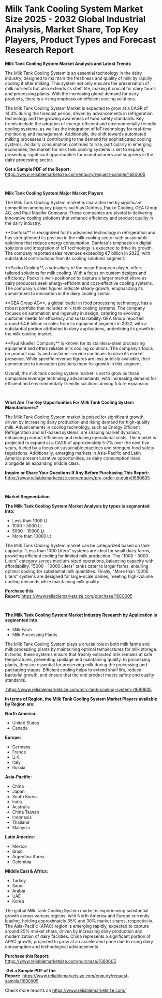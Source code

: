 <p><h1>Milk Tank Cooling System Market Size 2025 - 2032 Global Industrial Analysis, Market Share, Top Key Players, Product Types and Forecast Research Report</h1></p><p><strong>Milk Tank Cooling System Market Analysis and Latest Trends</strong></p>
<p><p>The Milk Tank Cooling System is an essential technology in the dairy industry, designed to maintain the freshness and quality of milk by rapidly cooling it after milking. This system not only ensures the preservation of milk nutrients but also extends its shelf life, making it crucial for dairy farms and processing plants. With the increasing global demand for dairy products, there is a rising emphasis on efficient cooling solutions.</p><p>The Milk Tank Cooling System Market is expected to grow at a CAGR of 14.3% during the forecast period, driven by advancements in refrigeration technology and the growing awareness of food safety standards. Key trends include the adoption of energy-efficient and environmentally friendly cooling systems, as well as the integration of IoT technology for real-time monitoring and management. Additionally, the shift towards automated milking processes is contributing to the demand for sophisticated cooling systems. As dairy consumption continues to rise, particularly in emerging economies, the market for milk tank cooling systems is set to expand, presenting significant opportunities for manufacturers and suppliers in the dairy processing sector.</p></p>
<p><strong>Get a Sample PDF of the Report:&nbsp;</strong> <a href="https://www.reliablemarketsize.com/enquiry/request-sample/1680605?utm_campaign=2303&utm_medium=2&utm_source=Github&utm_content=ia&utm_term=18022025&utm_id=milk-tank-cooling-system">https://www.reliablemarketsize.com/enquiry/request-sample/1680605</a></p>
<p>&nbsp;</p>
<p><strong>Milk Tank Cooling System Major Market Players</strong></p>
<p><p>The Milk Tank Cooling System market is characterized by significant competition among key players such as Danfoss, Packo Cooling, GEA Group AG, and Paul Mueller Company. These companies are pivotal in delivering innovative cooling solutions that enhance efficiency and product quality in the dairy industry.</p><p>**Danfoss** is recognized for its advanced technology in refrigeration and has strengthened its position in the milk cooling sector with sustainable solutions that reduce energy consumption. Danfoss's emphasis on digital solutions and integration of IoT technology is expected to drive its growth. The company reported sales revenues exceeding €7 billion in 2022, with substantial contributions from its cooling solutions segment.</p><p>**Packo Cooling**, a subsidiary of the major European player, offers tailored solutions for milk cooling. With a focus on custom designs and efficiency, Packo is well-positioned to capture a larger market share as dairy producers seek energy-efficient and cost-effective cooling systems. The company's sales figures indicate steady growth, emphasizing its commitment to innovation in the dairy cooling sector.</p><p>**GEA Group AG**, a global leader in food processing technology, has a robust portfolio that includes milk tank cooling systems. The company focuses on automation and ingenuity in design, catering to evolving customer needs for efficiency and sustainability. GEA Group reported around €4.6 billion in sales from its equipment segment in 2022, with a substantial portion attributed to dairy applications, underlining its growth in the milk cooling market.</p><p>**Paul Mueller Company** is known for its stainless-steel processing equipment and offers reliable milk cooling solutions. The company’s focus on product quality and customer service continues to drive its market presence. While specific revenue figures are less publicly available, their commitment to innovation positions them for growth in this segment.</p><p>Overall, the milk tank cooling system market is set to grow as these companies leverage technology advancements, with increasing demand for efficient and environmentally friendly solutions driving future expansion.</p></p>
<p>&nbsp;</p>
<p><strong>What Are The Key Opportunities For Milk Tank Cooling System Manufacturers?</strong></p>
<p><p>The Milk Tank Cooling System market is poised for significant growth, driven by increasing dairy production and rising demand for high-quality milk. Advancements in cooling technology, such as Energy Efficient Refrigeration and IoT-based systems, are shaping market dynamics, enhancing product efficiency and reducing operational costs. The market is projected to expand at a CAGR of approximately 5-7% over the next five years, fueled by a focus on sustainable practices and stringent food safety regulations. Additionally, emerging markets in Asia-Pacific and Latin America present lucrative opportunities, as dairy consumption rises alongside an expanding middle class.</p></p>
<p><strong>Inquire or Share Your Questions If Any Before Purchasing This Report:</strong> <a href="https://www.reliablemarketsize.com/enquiry/pre-order-enquiry/1680605?utm_campaign=2303&utm_medium=2&utm_source=Github&utm_content=ia&utm_term=18022025&utm_id=milk-tank-cooling-system">https://www.reliablemarketsize.com/enquiry/pre-order-enquiry/1680605</a></p>
<p>&nbsp;</p>
<p><strong>Market Segmentation</strong></p>
<p><strong>The Milk Tank Cooling System Market Analysis by types is segmented into:</strong></p>
<p><ul><li>Less than 1000 Lt</li><li>1000 - 5000 Lt</li><li>5000 - 10000 Lt</li><li>More than 10000 Lt</li></ul></p>
<p><p>The Milk Tank Cooling System market can be categorized based on tank capacity. "Less than 1000 Liters" systems are ideal for small dairy farms, providing efficient cooling for limited milk production. The "1000 - 5000 Liters" category serves medium-sized operations, balancing capacity with affordability. "5000 - 10000 Liters" tanks cater to larger farms, ensuring optimal cooling for substantial milk quantities. Finally, "More than 10000 Liters" systems are designed for large-scale dairies, meeting high-volume cooling demands while maintaining milk quality.</p></p>
<p><strong>Purchase this Report:&nbsp;</strong><a href="https://www.reliablemarketsize.com/purchase/1680605?utm_campaign=2303&utm_medium=2&utm_source=Github&utm_content=ia&utm_term=18022025&utm_id=milk-tank-cooling-system">https://www.reliablemarketsize.com/purchase/1680605</a></p>
<p>&nbsp;</p>
<p><strong>The Milk Tank Cooling System Market Industry Research by Application is segmented into:</strong></p>
<p><ul><li>Milk Farm</li><li>Milk Processing Plants</li></ul></p>
<p><p>The Milk Tank Cooling System plays a crucial role in both milk farms and milk processing plants by maintaining optimal temperatures for milk storage. In farms, these systems ensure that freshly extracted milk remains at safe temperatures, preventing spoilage and maintaining quality. In processing plants, they are essential for preserving milk during the processing and packaging stages. Efficient cooling helps to extend shelf life, reduce bacterial growth, and ensure that the end product meets safety and quality standards.</p></p>
<p><a href="https://www.reliablemarketsize.com/milk-tank-cooling-system-r1680605?utm_campaign=2303&utm_medium=2&utm_source=Github&utm_content=ia&utm_term=18022025&utm_id=milk-tank-cooling-system">&nbsp;https://www.reliablemarketsize.com/milk-tank-cooling-system-r1680605</a></p>
<p><strong>In terms of Region, the Milk Tank Cooling System Market Players available by Region are:</strong></p>
<p>
    <p> <strong> North America: </strong>
        <ul>
            <li>United States</li>
            <li>Canada</li>
        </ul>
        </p> 
    <p> <strong> Europe: </strong>
        <ul>
            <li>Germany</li>
            <li>France</li>
            <li>U.K.</li>
            <li>Italy</li>
            <li>Russia</li>
        </ul>
        </p> 
    <p> <strong> Asia-Pacific: </strong>
        <ul>
            <li>China</li>
            <li>Japan</li>
            <li>South Korea</li>
            <li>India</li>
            <li>Australia</li>
            <li>China Taiwan</li>
            <li>Indonesia</li>
            <li>Thailand</li>
            <li>Malaysia</li>
        </ul>
        </p> 
    <p> <strong> Latin America: </strong>
        <ul>
            <li>Mexico</li>
            <li>Brazil</li>
            <li>Argentina Korea</li>
            <li>Colombia</li>
        </ul>
        </p> 
    <p> <strong> Middle East & Africa: </strong>
        <ul>
            <li>Turkey</li>
            <li>Saudi</li>
            <li>Arabia</li>
            <li>UAE</li>
            <li>Korea</li>
        </ul>
    </p>
    </p>
<p><p>The global Milk Tank Cooling System market is experiencing substantial growth across various regions, with North America and Europe currently leading, holding approximately 35% and 30% market shares, respectively. The Asia-Pacific (APAC) region is emerging rapidly, expected to capture around 25% market share, driven by increasing dairy production and modernization of dairy facilities. China represents a significant portion of APAC growth, projected to grow at an accelerated pace due to rising dairy consumption and technological advancements.</p></p>
<p><strong>Purchase this Report: </strong><a href="https://www.reliablemarketsize.com/purchase/1680605?utm_campaign=2303&utm_medium=2&utm_source=Github&utm_content=ia&utm_term=18022025&utm_id=milk-tank-cooling-system">https://www.reliablemarketsize.com/purchase/1680605</a></p>
<p>&nbsp;<strong>Get a Sample PDF of the Report:&nbsp;&nbsp;</strong><a href="https://www.reliablemarketsize.com/enquiry/request-sample/1680605?utm_campaign=2303&utm_medium=2&utm_source=Github&utm_content=ia&utm_term=18022025&utm_id=milk-tank-cooling-system">https://www.reliablemarketsize.com/enquiry/request-sample/1680605</a></p>
<p><strong></strong></p>
<p>Check more reports on <a href="https://www.reliablemarketsize.com/?utm_campaign=2303&utm_medium=2&utm_source=Github&utm_content=ia&utm_term=18022025&utm_id=milk-tank-cooling-system">https://www.reliablemarketsize.com/</a></p>